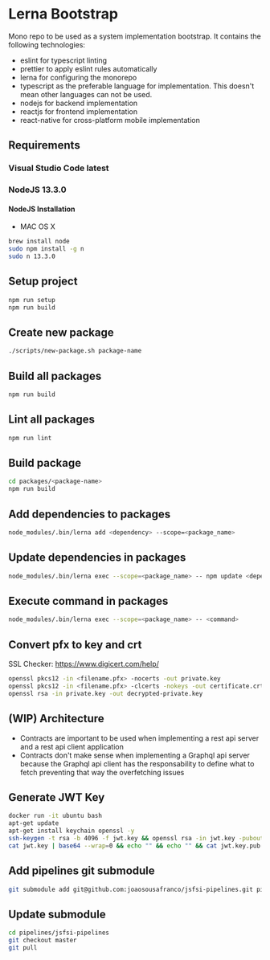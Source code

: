 # Lerna Bootstrap

Mono repo to be used as a system implementation bootstrap.
It contains the following technologies:

- eslint for typescript linting
- prettier to apply eslint rules automatically
- lerna for configuring the monorepo
- typescript as the preferable language for implementation. This doesn't mean other languages can not be used.
- nodejs for backend implementation
- reactjs for frontend implementation
- react-native for cross-platform mobile implementation

## Requirements

### Visual Studio Code latest

### NodeJS 13.3.0

#### NodeJS Installation

- MAC OS X

```sh
brew install node
sudo npm install -g n
sudo n 13.3.0
```

## Setup project

```sh
npm run setup
npm run build
```

## Create new package

```sh
./scripts/new-package.sh package-name
```

## Build all packages

```sh
npm run build
```

## Lint all packages

```sh
npm run lint
```

## Build package

```sh
cd packages/<package-name>
npm run build
```

## Add dependencies to packages

```sh
node_modules/.bin/lerna add <dependency> --scope=<package_name>
```

## Update dependencies in packages

```sh
node_modules/.bin/lerna exec --scope=<package_name> -- npm update <dependency>
```

## Execute command in packages

```sh
node_modules/.bin/lerna exec --scope=<package_name> -- <command>
```

## Convert pfx to key and crt

SSL Checker: <https://www.digicert.com/help/>

```sh
openssl pkcs12 -in <filename.pfx> -nocerts -out private.key
openssl pkcs12 -in <filename.pfx> -clcerts -nokeys -out certificate.crt
openssl rsa -in private.key -out decrypted-private.key
```

## (WIP) Architecture

- Contracts are important to be used when implementing a rest api server and a rest api client application
- Contracts don't make sense when implementing a Graphql api server because the Graphql api client has the responsability to define what to fetch preventing that way the overfetching issues

## Generate JWT Key

```sh
docker run -it ubuntu bash
apt-get update
apt-get install keychain openssl -y
ssh-keygen -t rsa -b 4096 -f jwt.key && openssl rsa -in jwt.key -pubout -outform PEM -out jwt.key.pub
cat jwt.key | base64 --wrap=0 && echo "" && echo "" && cat jwt.key.pub | base64 --wrap=0 && echo "" && echo "" && cat jwt.key.pub
```

## Add pipelines git submodule

```sh
git submodule add git@github.com:joaosousafranco/jsfsi-pipelines.git pipelines/jsfsi
```

## Update submodule

```sh
cd pipelines/jsfsi-pipelines
git checkout master
git pull
```
